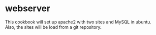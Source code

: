 # webserver

This cookbook will set up apache2 with two sites and MySQL in ubuntu. Also, the sites will be load from a git repository.


